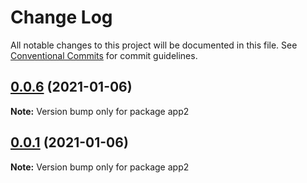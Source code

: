 # Change Log

All notable changes to this project will be documented in this file.
See [Conventional Commits](https://conventionalcommits.org) for commit guidelines.

## [0.0.6](https://github.com/milhous/module-federation-examples/compare/app2@0.0.5...app2@0.0.6) (2021-01-06)

**Note:** Version bump only for package app2





## [0.0.1](https://github.com/milhous/module-federation-examples/compare/app2@0.0.5...app2@0.0.1) (2021-01-06)

**Note:** Version bump only for package app2
